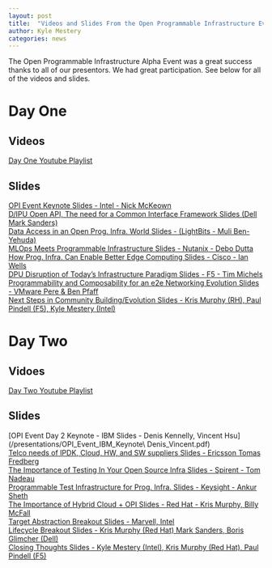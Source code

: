 ```yaml
---
layout: post
title:  "Videos and Slides From the Open Programmable Infrastructure Event"
author: Kyle Mestery
categories: news
---
```


The Open Programmable Infrastructure Alpha Event was a great success thanks to
all of our presentors. We had great participation. See below for all of the
videos and slides.

# Day One

## Videos

[Day One Youtube Playlist](https://www.youtube.com/playlist?list=PLB7Ulc2QDnpwT5MKUxehY7dScvh6TMG5q)

## Slides

[OPI Event Keynote Slides - Intel - Nick McKeown](/presentations/OPI_Event_Intro_Keynote_Intel_Nick_McKeown.pdf)
<br>
[D/IPU Open API, The need for a Common Interface Framework Slides (Dell Mark Sanders)](/presentations/OPI_Event_Dell_Mark_Sanders.pdf)
<br>
[Data Access in an Open Prog. Infra. World Slides - (LightBits - Muli Ben-Yehuda)](/presentations/OPI_Event_Lightbits_Muli_BenYehuda.pdf)
<br>
[MLOps Meets Programmable Infrastructure Slides - Nutanix - Debo Dutta](/presentations/OPI_Event_Nutanix_Debo.pdf)
<br>
[How Prog. Infra. Can Enable Better Edge Computing Slides - Cisco - Ian Wells](/presentations/OPI_Event_Cisco_Ian_Wells.pdf)
<br>
[DPU Disruption of Today’s Infrastructure Paradigm Slides - F5 - Tim Michels](/presentations/OPI_Event_F5_Tim_Michels.pdf)
<br>
[Programmability and Composability for an e2e Networking Evolution Slides - VMware Pere & Ben Pfaff](/presentations/OPI_Event_VMWare_Ben_Pere.pdf)
<br>
[Next Steps in Community Building/Evolution Slides - Kris Murphy (RH), Paul Pindell (F5), Kyle Mestery (Intel)](/presentations/next-steps-community.pdf)
<br>

# Day Two

## Vidoes

[Day Two Youtube Playlist](https://www.youtube.com/playlist?list=PLB7Ulc2QDnpzmu7AzwrkrgVHrGGmcnLl4)

## Slides

[OPI Event Day 2 Keynote - IBM Slides - Denis Kennelly, Vincent Hsu](/presentations/OPI_Event_IBM_Keynote\ Denis_Vincent.pdf)
<br>
[Telco needs of IPDK, Cloud, HW, and SW suppliers Slides - Ericsson Tomas Fredberg](/presentations/OPI_Event_Ericsson_Tomas_Fredberg.pdf)
<br>
[The Importance of Testing In Your Open Source Infra Slides - Spirent - Tom Nadeau](/presentations/OPI_Event_Spirent_Tom_Nadeau.pdf)
<br>
[Programmable Test Infrastructure for Prog. Infra. Slides - Keysight - Ankur Sheth](/presentations/OPI_Event_Keysight_Ankur_Sheth.pdf)
<br>
[The Importance of Hybrid Cloud + OPI Slides - Red Hat - Kris Murphy, Billy McFall](/presentations/OPI_Event_Red_Hat_Kris_Billy.pdf)
<br>
[Target Abstraction Breakout Slides - Marvell, Intel](/presentations/OPI_Event_Target_Abstraction_Breakout.pdf)
<br>
[Lifecycle Breakout Slides - Kris Murphy (Red Hat) Mark Sanders, Boris Glimcher (Dell)](/presentations/OPI_Event_Breakout3_Lifecycle_API_Prov_Mgt.pdf)
<br>
[Closing Thoughts Slides - Kyle Mestery (Intel), Kris Murphy (Red Hat), Paul Pindell (F5)](/presentations/OPI_Event_Closing_thoughts.pdf)
